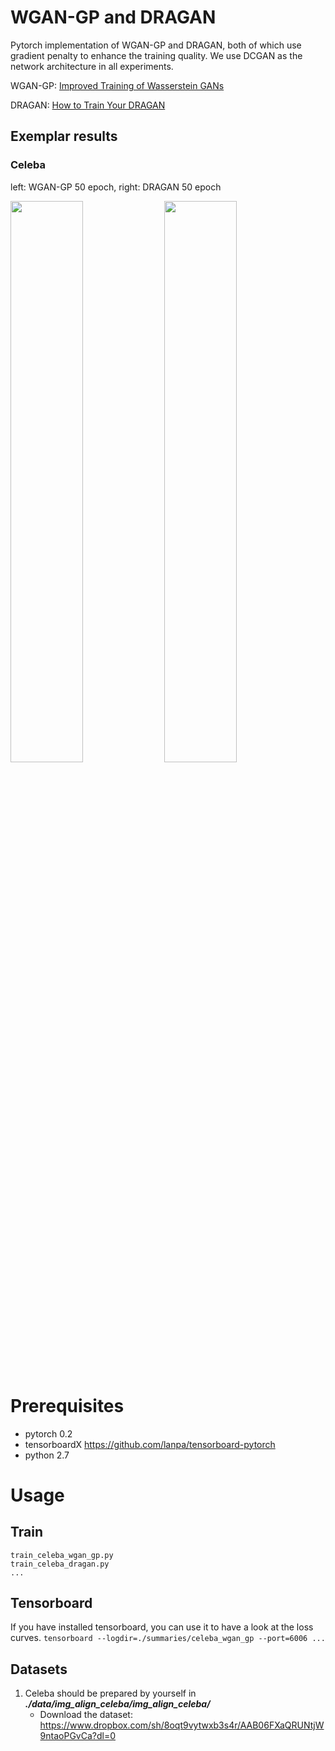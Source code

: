 # WGAN-GP and DRAGAN

Pytorch implementation of WGAN-GP and DRAGAN, both of which use gradient penalty to enhance the training quality. We use DCGAN as the network architecture in all experiments.

WGAN-GP: [Improved Training of Wasserstein GANs](http://arxiv.org/abs/1704.00028)

DRAGAN: [How to Train Your DRAGAN](https://arxiv.org/abs/1705.07215)

## Exemplar results

### Celeba
left: WGAN-GP 50 epoch, right: DRAGAN 50 epoch

<img src="./pics/celeba_wgan_50.jpg" width="48%" height="48%"> <img src="./pics/celeba_wgan_gp_50.jpg" width="48%" height="48%">


# Prerequisites
- pytorch 0.2
- tensorboardX https://github.com/lanpa/tensorboard-pytorch
- python 2.7

# Usage

## Train
```
train_celeba_wgan_gp.py
train_celeba_dragan.py
...
```
## Tensorboard
If you have installed tensorboard, you can use it to have a look at the loss curves.
    ```
    tensorboard --logdir=./summaries/celeba_wgan_gp --port=6006
    ...
    ```

## Datasets
1. Celeba should be prepared by yourself in ***./data/img_align_celeba/img_align_celeba/***
    - Download the dataset: https://www.dropbox.com/sh/8oqt9vytwxb3s4r/AAB06FXaQRUNtjW9ntaoPGvCa?dl=0
